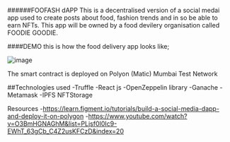 ######FOOFASH dAPP
This is a decentralised version of a social medai app used to create posts about food, fashion trends and in so be able to earn NFTs.
This app will be owned by a food devilery organisation called FOODIE GOODIE.

####DEMO
this is how the food delivery app looks like;

![image](https://user-images.githubusercontent.com/102053232/205502349-f67b40d6-5ad9-4d45-8ec5-371c858368dc.png)

The smart contract is deployed on Polyon (Matic) Mumbai Test Network

##Technologies used
-Truffle
-React js
-OpenZeppelin library
-Ganache
-Metamask
-IPFS NFTStorage

Resources
-https://learn.figment.io/tutorials/build-a-social-media-dapp-and-deploy-it-on-polygon
-https://www.youtube.com/watch?v=O3BmHGNAGhM&list=PLjsf0I0Ic9-EWhT_63gCb_C4Z2usKFCzD&index=20
